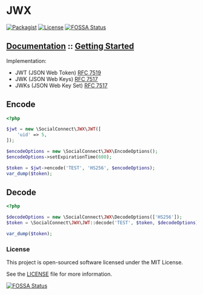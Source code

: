 JWX
===

[![Packagist](https://img.shields.io/packagist/v/socialconnect/jwx.svg?style=flat-square)](https://packagist.org/packages/socialconnect/jwx)
[![License](http://img.shields.io/packagist/l/SocialConnect/jwx.svg?style=flat-square)](https://github.com/SocialConnect/jwx/blob/master/LICENSE)
[![FOSSA Status](https://app.fossa.io/api/projects/git%2Bgithub.com%2FSocialConnect%2Fjwx.svg?type=shield)](https://app.fossa.io/projects/git%2Bgithub.com%2FSocialConnect%2Fjwx?ref=badge_shield)

## [Documentation](https://socialconnect.lowl.io/jwx.html) :: [Getting Started](https://socialconnect.lowl.io/jwx.html)

Implementation:

- JWT (JSON Web Token) [RFC 7519](https://tools.ietf.org/html/rfc7519)
- JWK (JSON Web Keys) [RFC 7517](https://tools.ietf.org/html/rfc7517)
- JWKs (JSON Web Key Set) [RFC 7517](https://tools.ietf.org/html/rfc7517#section-8.4)

## Encode

```php
<?php

$jwt = new \SocialConnect\JWX\JWT([
    'uid' => 5,
]);

$encodeOptions = new \SocialConnect\JWX\EncodeOptions();
$encodeOptions->setExpirationTime(600);

$token = $jwt->encode('TEST', 'HS256', $encodeOptions);
var_dump($token);
```

## Decode

```php
<?php

$decodeOptions = new \SocialConnect\JWX\DecodeOptions(['HS256']);
$token = \SocialConnect\JWX\JWT::decode('TEST', $token, $decodeOptions);

var_dump($token);
```

### License

This project is open-sourced software licensed under the MIT License.

See the [LICENSE](LICENSE) file for more information.


[![FOSSA Status](https://app.fossa.io/api/projects/git%2Bgithub.com%2FSocialConnect%2Fjwx.svg?type=large)](https://app.fossa.io/projects/git%2Bgithub.com%2FSocialConnect%2Fjwx?ref=badge_large)